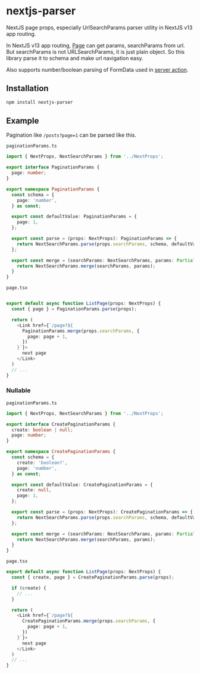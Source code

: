 # nextjs-parser

NextJS page props, especially UrlSearchParams parser utility in NextJS v13 app routing.

In NextJS v13 app routing, [Page](https://nextjs.org/docs/app/api-reference/file-conventions/page) can get params, searchParams from url.
But searchParams is not URLSearchParams, it is just plain object. So this library parse it to schema and make url navigation easy.

Also supports number/boolean parsing of FormData used in [server action](https://nextjs.org/docs/app/building-your-application/data-fetching/server-actions-and-mutations).

## Installation

```bash
npm install nextjs-parser
```

## Example

Pagination like `/posts?page=1` can be parsed like this.

`paginationParams.ts`

```typescript
import { NextProps, NextSearchParams } from '../NextProps';

export interface PaginationParams {
  page: number;
}

export namespace PaginationParams {
  const schema = {
    page: 'number',
  } as const;

  export const defaultValue: PaginationParams = {
    page: 1,
  };

  export const parse = (props: NextProps): PaginationParams => {
    return NextSearchParams.parse(props.searchParams, schema, defaultValue);
  };

  export const merge = (searchParams: NextSearchParams, params: Partial<PaginationParams>): string => {
    return NextSearchParams.merge(searchParams, params);
  }
}
```

`page.tsx`

```typescript

export default async function ListPage(props: NextProps) {
  const { page } = PaginationParams.parse(props);

  return (
    <Link href={`/page?${
      PaginationParams.merge(props.searchParams, {
        page: page + 1,
      })
    }`}>
      next page
    </Link>
  )
  // ...
}
```

### Nullable

`paginationParams.ts`

```typescript
import { NextProps, NextSearchParams } from '../NextProps';

export interface CreatePaginationParams {
  create: boolean | null;
  page: number;
}

export namespace CreatePaginationParams {
  const schema = {
    create: 'boolean?',
    page: 'number',
  } as const;

  export const defaultValue: CreatePaginationParams = {
    create: null,
    page: 1,
  };

  export const parse = (props: NextProps): CreatePaginationParams => {
    return NextSearchParams.parse(props.searchParams, schema, defaultValue);
  };

  export const merge = (searchParams: NextSearchParams, params: Partial<CreatePaginationParams>): string => {
    return NextSearchParams.merge(searchParams, params);
  }
}
```

`page.tsx`

```typescript
export default async function ListPage(props: NextProps) {
  const { create, page } = CreatePaginationParams.parse(props);

  if (create) {
    // ...
  }

  return (
    <Link href={`/page?${
      CreatePaginationParams.merge(props.searchParams, {
        page: page + 1,
      })
    }`}>
      next page
    </Link>
  )
  // ...
}
```